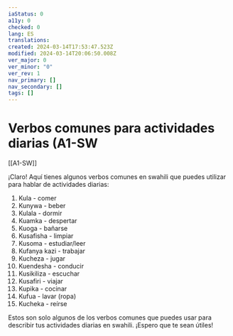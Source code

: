 ```yaml
---
iaStatus: 0
a11y: 0
checked: 0
lang: ES
translations: 
created: 2024-03-14T17:53:47.523Z
modified: 2024-03-14T20:06:50.008Z
ver_major: 0
ver_minor: "0"
ver_rev: 1
nav_primary: []
nav_secondary: []
tags: []
---
```

# Verbos comunes para actividades diarias (A1-SW

[[A1-SW]]

¡Claro! Aquí tienes algunos verbos comunes en swahili que puedes utilizar para hablar de actividades diarias:

1. Kula - comer
2. Kunywa - beber
3. Kulala - dormir
4. Kuamka - despertar
5. Kuoga - bañarse
6. Kusafisha - limpiar
7. Kusoma - estudiar/leer
8. Kufanya kazi - trabajar
9. Kucheza - jugar
10. Kuendesha - conducir
11. Kusikiliza - escuchar
12. Kusafiri - viajar
13. Kupika - cocinar
14. Kufua - lavar (ropa)
15. Kucheka - reírse

Estos son solo algunos de los verbos comunes que puedes usar para describir tus actividades diarias en swahili. ¡Espero que te sean útiles!
